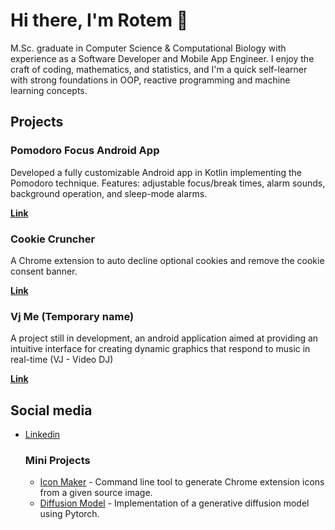 # Hi there, I'm Rotem 👋

M.Sc. graduate in Computer Science & Computational Biology with experience as a Software Developer and Mobile App Engineer. I enjoy the craft of coding, mathematics, and statistics, and I'm a quick self-learner with strong foundations in OOP, reactive programming and machine learning concepts.  

## Projects

### Pomodoro Focus Android App  
Developed a fully customizable Android app in Kotlin implementing the Pomodoro technique. 
Features: adjustable focus/break times, alarm sounds, background operation, and sleep-mode alarms.  

[**Link**](https://github.com/rotem-tal-3/Pomodoro-android-app)

### Cookie Cruncher
A Chrome extension to auto decline optional cookies and remove the cookie consent banner.

[**Link**](https://github.com/rotem-tal-3/Cookie-cruncher)

### Vj Me (Temporary name)
A project still in development, an android application aimed at providing an intuitive interface for creating dynamic graphics that respond to music in real-time (VJ - Video DJ)

[**Link**](https://github.com/rotem-tal-3/vgg)

## Social media

- [Linkedin](https://www.linkedin.com/in/rotem-tal-a62543187/)

  ### Mini Projects
  
  - [Icon Maker](https://github.com/rotem-tal-3/Icon-Maker) - Command line tool to generate Chrome extension icons from a given source image.
  - [Diffusion Model](https://github.com/rotem-tal-3/Diffusion-Model) - Implementation of a generative diffusion model using Pytorch.
